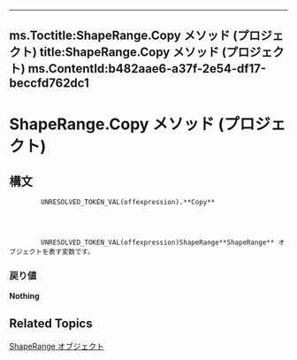 
---
ms.Toctitle:ShapeRange.Copy メソッド (プロジェクト)
title:ShapeRange.Copy メソッド (プロジェクト)
ms.ContentId:b482aae6-a37f-2e54-df17-beccfd762dc1
---
# ShapeRange.Copy メソッド (プロジェクト)





## 構文

            UNRESOLVED_TOKEN_VAL(offexpression).**Copy**




            UNRESOLVED_TOKEN_VAL(offexpression)ShapeRange**ShapeRange** オブジェクトを表す変数です。

### 戻り値
**Nothing**





## Related Topics

[ShapeRange オブジェクト](315031aa-4b8c-424b-26e7-ce15897beb05.md)




